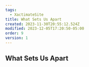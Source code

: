 ```yaml
---
tags:
  - XactimateSite
title: What Sets Us Apart
created: 2023-11-30T20:55:12.524Z
modified: 2023-12-05T17:20:50-05:00
order: 9
version: 1
---
```

## What Sets Us Apart
